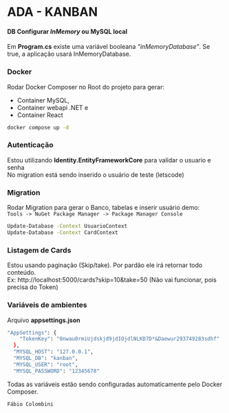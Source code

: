 # ADA - KANBAN
#### DB Configurar _InMemory_ ou MySQL local
Em **Program.cs** existe uma variável booleana _"inMemoryDatabase"_. Se true, a aplicação usará InMemoryDatabase.

### Docker
Rodar Docker Composer no Root do projeto para gerar: 
- Container MySQL, 
- Container webapi .NET e 
- Container React
```sh
docker compose up -d 
```
### Autenticação
Estou utilizando **Identity.EntityFrameworkCore** para validar o usuario e senha<br>
No migration está sendo inserido o usuário de teste (letscode)

### Migration
Rodar Migration para gerar o Banco, tabelas e inserir usuário demo:<br>
`Tools -> NuGet Package Manager -> Package Manager Console`
```sh
Update-Database -Context UsuarioContext
Update-Database -Context CardContext
```
###  Listagem de Cards
Estou usando paginação (Skip/take). Por pardão ele irá retornar todo conteúdo.<br>
Ex: http://localhost:5000/cards?skip=10&take=50 (Não vai funcionar, pois precisa do Token)

###  Variáveis de ambientes
Arquivo **appsettings.json**
```sh
"AppSettings": {
    "TokenKey": "0nwau0rmiUjdskjd9jdIOjdlNLKD7D*&Daewur293749283sdhf"
  },
  "MYSQL_HOST": "127.0.0.1",
  "MYSQL_DB": "kanban",
  "MYSQL_USER": "root",
  "MYSQL_PASSWORD": "12345678"
```
Todas as variáveis estão sendo configuradas automaticamente pelo Docker Composer.

`Fábio Colombini`

[//]: # (These are reference links) 
[Paginacao]: <http://localhost:5000/cards?skip=10&take=50>
